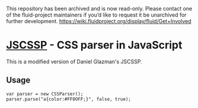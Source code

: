 This repository has been archived and is now read-only. Please contact one of the fluid-project maintainers if you’d like to request it be unarchived for further development. 
https://wiki.fluidproject.org/display/fluid/Get+Involved

[JSCSSP](http://www.glazman.org/JSCSSP/) - CSS parser in JavaScript
================================

This is a modified version of Daniel Glazman's JSCSSP.

Usage
---------------------------------------
	var parser = new CSSParser();
	parser.parse("a{color:#FF0OFF;}", false, true);
